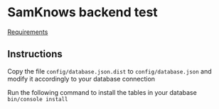 SamKnows backend test
=====================
[Requirements](https://github.com/SamKnows/backend-test)

Instructions
------------
Copy the file `config/database.json.dist` to `config/database.json` and modify it accordingly to your database connection

Run the following command to install the tables in your database
`bin/console install`


